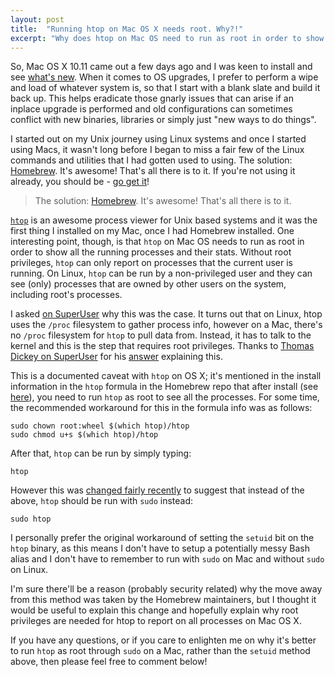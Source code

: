 ```yaml
---
layout: post
title:  "Running htop on Mac OS X needs root. Why?!"
excerpt: "Why does htop on Mac OS need to run as root in order to show all the running processes and their stats?"
---
```


So, Mac OS X 10.11 came out a few days ago and I was keen to install and see 
[what's new](http://www.apple.com/uk/osx/whats-new/). When it comes to OS upgrades, I prefer to perform a wipe and 
load of whatever system is, so that I start with a blank slate and build it back up. This helps eradicate those gnarly 
issues that can arise if an inplace upgrade is performed and old configurations can sometimes conflict with new 
binaries, libraries or simply just "new ways to do things".

I started out on my Unix journey using Linux systems and once I started using Macs, it wasn't long before I began to 
miss a fair few of the Linux commands and utilities that I had gotten used to using. The solution: [Homebrew](http://brew.sh). 
It's awesome! That's all there is to it. If you're not using it already, you should be - [go get it](http://brew.sh)!

> The solution: [Homebrew](http://brew.sh). It's awesome! That's all there is to it.

[`htop`](http://hisham.hm/htop/) is an awesome process viewer for Unix based systems and it was the first thing I 
installed on my Mac, once I had Homebrew installed. One interesting point, though, is that `htop` on Mac OS needs to 
run as root in order to show all the running processes and their stats. Without root privileges, `htop` can only report 
on processes that the current user is running. On Linux, `htop` can be run by a non-privileged user and they can see (only) processes 
that are owned by other users on the system, including root's processes.

I asked [on SuperUser](http://superuser.com/q/981790/240354) why this was the case. It turns out that on Linux, htop uses the 
`/proc` filesystem to gather process info, however on a Mac, there's no `/proc` filesystem for `htop` to pull data from. 
Instead, it has to talk to the kernel and this is the step that requires root privileges. Thanks to 
[Thomas Dickey on SuperUser](http://superuser.com/users/441480/thomas-dickey) for his 
[answer](http://superuser.com/a/981811/240354) explaining this.

This is a documented caveat with `htop` on OS X; it's mentioned in the install information in the `htop` formula in the 
Homebrew repo that after install (see [here][1]), you need to run `htop` as root to see all the processes. For some 
time, the recommended workaround for this in the formula info was as follows:

    sudo chown root:wheel $(which htop)/htop
    sudo chmod u+s $(which htop)/htop

After that, `htop` can be run by simply typing:

    htop

However this was [changed fairly recently][2] to suggest that instead of the above, `htop` should be run with `sudo` instead:

    sudo htop

I personally prefer the original workaround of setting the `setuid` bit on the `htop` binary, as this means I don't have 
to setup a potentially messy Bash alias and I don't have to remember to run with `sudo` on Mac and without `sudo` on Linux. 

I'm sure there'll be a reason (probably security related) why the move away from this method was taken by the Homebrew 
maintainers, but I thought it would be useful to explain this change and hopefully explain why root privileges are 
needed for htop to report on all processes on Mac OS X.

If you have any questions, or if you care to enlighten me on why it's better to run `htop` as root through `sudo` on a 
Mac, rather than the `setuid` method above, then please feel free to comment below! 

[1]: https://github.com/Homebrew/homebrew/blob/299f8a27d17ce93c2c7dd8bb5719cd6a3152305e/Library/Formula/htop-osx.rb#L25
[2]: https://github.com/Homebrew/homebrew/commit/299f8a27d17ce93c2c7dd8bb5719cd6a3152305e#diff-f2c362f0cb7316d896279dd18daa4dbd
